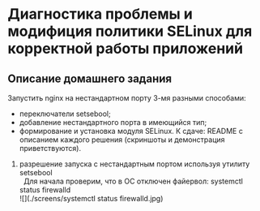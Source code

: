 # Диагностика проблемы и модифиция политики SELinux для корректной работы приложений
  
## Описание домашнего задания
  Запустить nginx на нестандартном порту 3-мя разными способами:
  -  переключатели setsebool;  
  -  добавление нестандартного порта в имеющийся тип;  
  -  формирование и установка модуля SELinux.
К сдаче:
README с описанием каждого решения (скриншоты и демонстрация приветствуются). 
  
1. разрешение запуска с нестандартным портом используя утилиту setsebool  
   
  Для начала проверим, что в ОС отключен файервол: systemctl status firewalld  
  ![](./screens/systemctl status firewalld.jpg)
